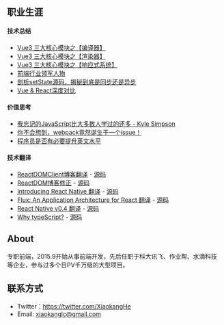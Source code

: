 ## 职业生涯

#### 技术总结
* [Vue3 三大核心模块之【编译器】](https://github.com/hexiaokang/Blog/issues/18)
* [Vue3 三大核心模块之【渲染器】](https://github.com/hexiaokang/Blog/issues/16)
* [Vue3 三大核心模块之【响应式系统】](https://github.com/hexiaokang/Blog/issues/17)
* [前端行业领军人物](https://github.com/hexiaokang/Blog/issues/4)
* [剖析setState源码，揭秘到底是同步还是异步](https://github.com/hexiaokang/Blog/issues/2)
* [Vue & React深度对比](https://github.com/hexiaokang/Blog/issues/1)

#### 价值思考
* [我忘记的JavaScript比大多数人学过的还多 - Kyle Simpson](https://github.com/hexiaokang/Blog/issues/11)
* [你不会想到，webpack竟然诞生于一个issue！](https://github.com/hexiaokang/Blog/issues/15)
* [程序员是否有必要提升英文水平](https://github.com/hexiaokang/Blog/issues/9)

#### 技术翻译
* [ReactDOMClient博客翻译](https://zh-hansreactjs-n35mvh7mj-fbopensource.vercel.app/docs/react-dom-client.html) - [源码](https://github.com/reactjs/zh-hans.reactjs.org/pull/900/commits)
* [ReactDOM博客修正](https://zh-hansreactjs-33qpuuxei-fbopensource.vercel.app/docs/react-dom.html) - [源码](https://github.com/reactjs/zh-hans.reactjs.org/pull/901)
* [Introducing React Native 翻译](https://zh-hans.reactjs.org/blog/2015/03/26/introducing-react-native.html) - [源码](https://github.com/reactjs/zh-hans.reactjs.org/pull/904)
* [Flux: An Application Architecture for React 翻译](https://zh-hans.reactjs.org/blog/2014/05/06/flux.html) - [源码](https://github.com/reactjs/zh-hans.reactjs.org/pull/916)
* [React Native v0.4 翻译](https://zh-hans.reactjs.org/blog/2015/04/17/react-native-v0.4.html) - [源码](https://github.com/reactjs/zh-hans.reactjs.org/pull/925)
* [Why typeScript?](https://www.typescriptlang.org/zh/why-create-typescript) - [源码](https://github.com/microsoft/TypeScript-Website-Localizations/pull/169)

## About
专职前端，2015.9开始从事前端开发，先后任职于科大讯飞、作业帮、水滴科技等企业，参与过多个日PV千万级的大型项目。

## 联系方式
* Twitter：https://twitter.com/XiaokangHe
* Email: xiaokanglc@gmail.com
